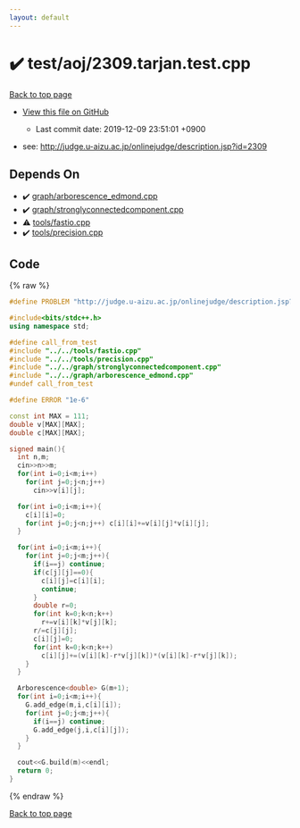 ```yaml
---
layout: default
---
```


<!-- mathjax config similar to math.stackexchange -->
<script type="text/javascript" async
  src="https://cdnjs.cloudflare.com/ajax/libs/mathjax/2.7.5/MathJax.js?config=TeX-MML-AM_CHTML">
</script>
<script type="text/x-mathjax-config">
  MathJax.Hub.Config({
    TeX: { equationNumbers: { autoNumber: "AMS" }},
    tex2jax: {
      inlineMath: [ ['$','$'] ],
      processEscapes: true
    },
    "HTML-CSS": { matchFontHeight: false },
    displayAlign: "left",
    displayIndent: "2em"
  });
</script>

<script type="text/javascript" src="https://cdnjs.cloudflare.com/ajax/libs/jquery/3.4.1/jquery.min.js"></script>
<script src="https://cdn.jsdelivr.net/npm/jquery-balloon-js@1.1.2/jquery.balloon.min.js" integrity="sha256-ZEYs9VrgAeNuPvs15E39OsyOJaIkXEEt10fzxJ20+2I=" crossorigin="anonymous"></script>
<script type="text/javascript" src="../../../assets/js/copy-button.js"></script>
<link rel="stylesheet" href="../../../assets/css/copy-button.css" />


# :heavy_check_mark: test/aoj/2309.tarjan.test.cpp
<a href="../../../index.html">Back to top page</a>

* <a href="{{ site.github.repository_url }}/blob/master/test/aoj/2309.tarjan.test.cpp">View this file on GitHub</a>
    - Last commit date: 2019-12-09 23:51:01 +0900


* see: <a href="http://judge.u-aizu.ac.jp/onlinejudge/description.jsp?id=2309">http://judge.u-aizu.ac.jp/onlinejudge/description.jsp?id=2309</a>


## Depends On
* :heavy_check_mark: <a href="../../../library/graph/arborescence_edmond.cpp.html">graph/arborescence_edmond.cpp</a>
* :heavy_check_mark: <a href="../../../library/graph/stronglyconnectedcomponent.cpp.html">graph/stronglyconnectedcomponent.cpp</a>
* :warning: <a href="../../../library/tools/fastio.cpp.html">tools/fastio.cpp</a>
* :heavy_check_mark: <a href="../../../library/tools/precision.cpp.html">tools/precision.cpp</a>


## Code
{% raw %}
```cpp
#define PROBLEM "http://judge.u-aizu.ac.jp/onlinejudge/description.jsp?id=2309"

#include<bits/stdc++.h>
using namespace std;

#define call_from_test
#include "../../tools/fastio.cpp"
#include "../../tools/precision.cpp"
#include "../../graph/stronglyconnectedcomponent.cpp"
#include "../../graph/arborescence_edmond.cpp"
#undef call_from_test

#define ERROR "1e-6"

const int MAX = 111;
double v[MAX][MAX];
double c[MAX][MAX];

signed main(){
  int n,m;
  cin>>n>>m;
  for(int i=0;i<m;i++)
    for(int j=0;j<n;j++)
      cin>>v[i][j];

  for(int i=0;i<m;i++){
    c[i][i]=0;
    for(int j=0;j<n;j++) c[i][i]+=v[i][j]*v[i][j];
  }

  for(int i=0;i<m;i++){
    for(int j=0;j<m;j++){
      if(i==j) continue;
      if(c[j][j]==0){
        c[i][j]=c[i][i];
        continue;
      }
      double r=0;
      for(int k=0;k<n;k++)
        r+=v[i][k]*v[j][k];
      r/=c[j][j];
      c[i][j]=0;
      for(int k=0;k<n;k++)
        c[i][j]+=(v[i][k]-r*v[j][k])*(v[i][k]-r*v[j][k]);
    }
  }

  Arborescence<double> G(m+1);
  for(int i=0;i<m;i++){
    G.add_edge(m,i,c[i][i]);
    for(int j=0;j<m;j++){
      if(i==j) continue;
      G.add_edge(j,i,c[i][j]);
    }
  }

  cout<<G.build(m)<<endl;
  return 0;
}

```
{% endraw %}

<a href="../../../index.html">Back to top page</a>

